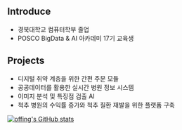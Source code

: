 ## Introduce
* 경북대학교 컴퓨터학부 졸업
* POSCO BigData & AI 아카데미 17기 교육생

## Projects
* 디지털 취약 계층을 위한 간편 주문 모듈
* 공공데이터를 활용한 실시간 병원 정보 시스템
* 이미지 분석 및 특징점 검출 AI
* 척추 병원의 수익률 증가와 척추 질환 재발을 위한 플랫폼 구축

[![offing's GitHub stats](https://github-readme-stats.vercel.app/api?username=offings&theme=radical)](https://github.com/offings/github-readme-stats)

<!--
**offings/offings** is a ✨ _special_ ✨ repository because its `README.md` (this file) appears on your GitHub profile.

Here are some ideas to get you started:

- 🔭 I’m currently working on ...
- 🌱 I’m currently learning ...
- 👯 I’m looking to collaborate on ...
- 🤔 I’m looking for help with ...
- 💬 Ask me about ...
- 📫 How to reach me: ...
- 😄 Pronouns: ...
- ⚡ Fun fact: ...
-->
